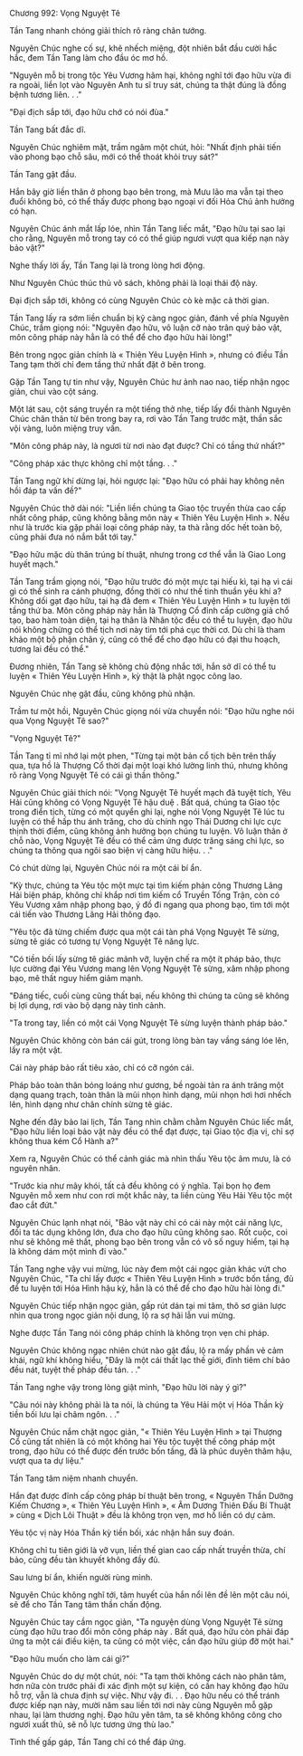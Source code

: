 




Chương 992: Vọng Nguyệt Tê


Tần Tang nhanh chóng giải thích rõ ràng chân tướng.

Nguyên Chúc nghe cố sự, khẽ nhếch miệng, đột nhiên bắt đầu cười hắc hắc, đem Tần Tang làm cho đầu óc mơ hồ.

"Nguyên mỗ bị trong tộc Yêu Vương hãm hại, không nghĩ tới đạo hữu vừa đi ra ngoài, liền lọt vào Nguyên Anh tu sĩ truy sát, chúng ta thật đúng là đồng bệnh tương liên. . ."

"Đại địch sắp tới, đạo hữu chớ có nói đùa."

Tần Tang bất đắc dĩ.

Nguyên Chúc nghiêm mặt, trầm ngâm một chút, hỏi: "Nhất định phải tiến vào phong bạo chỗ sâu, mới có thể thoát khỏi truy sát?"

Tần Tang gật đầu.

Hắn bây giờ liền thân ở phong bạo bên trong, mà Mưu lão ma vẫn tại theo đuổi không bỏ, có thể thấy được phong bạo ngoại vi đối Hỏa Chú ảnh hưởng có hạn.

Nguyên Chúc ánh mắt lấp lóe, nhìn Tần Tang liếc mắt, "Đạo hữu tại sao lại cho rằng, Nguyên mỗ trong tay có có thể giúp ngươi vượt qua kiếp nạn này bảo vật?"

Nghe thấy lời ấy, Tần Tang lại là trong lòng hơi động.

Như Nguyên Chúc thúc thủ vô sách, không phải là loại thái độ này.

Đại địch sắp tới, không có cùng Nguyên Chúc cò kè mặc cả thời gian.

Tần Tang lấy ra sớm liền chuẩn bị kỹ càng ngọc giản, đánh về phía Nguyên Chúc, trầm giọng nói: "Nguyên đạo hữu, vô luận cỡ nào trân quý bảo vật, môn công pháp này hẳn là có thể để cho đạo hữu hài lòng!"

Bên trong ngọc giản chính là « Thiên Yêu Luyện Hình », nhưng có điều Tần Tang tạm thời chỉ đem tầng thứ nhất đặt ở bên trong.

Gặp Tần Tang tự tin như vậy, Nguyên Chúc hư ảnh nao nao, tiếp nhận ngọc giản, chui vào cột sáng.

Một lát sau, cột sáng truyền ra một tiếng thở nhẹ, tiếp lấy đổi thành Nguyên Chúc chân thân từ bên trong bay ra, rơi vào Tần Tang trước mặt, thần sắc vội vàng, luôn miệng truy vấn.

"Môn công pháp này, là ngươi từ nơi nào đạt được? Chỉ có tầng thứ nhất?"

"Công pháp xác thực không chỉ một tầng. . ."

Tần Tang ngữ khí dừng lại, hỏi ngược lại: "Đạo hữu có phải hay không nên hồi đáp ta vấn đề?"

Nguyên Chúc thở dài nói: "Liền liền chúng ta Giao tộc truyền thừa cao cấp nhất công pháp, cũng không bằng môn này « Thiên Yêu Luyện Hình ». Nếu như là trước kia gặp phải loại công pháp này, ta thà rằng dốc hết toàn bộ, cũng phải đưa nó nắm bắt tới tay."

"Đạo hữu mặc dù thân trúng bí thuật, nhưng trong cơ thể vẫn là Giao Long huyết mạch."

Tần Tang trầm giọng nói, "Đạo hữu trước đó một mực tại hiếu kì, tại hạ vì cái gì có thể sinh ra cánh phượng, đồng thời có như thế tinh thuần yêu khí a? Không dối gạt đạo hữu, tại hạ đã đem « Thiên Yêu Luyện Hình » tu luyện tới tầng thứ ba. Môn công pháp này hẳn là Thượng Cổ đỉnh cấp cường giả chổ tạo, bao hàm toàn diện, tại hạ thân là Nhân tộc đều có thể tu luyện, đạo hữu nói không chừng có thể tịch nơi này tìm tới phá cục thời cơ. Dù chỉ là tham khảo một bộ phận chân ý, cũng có thể để cho đạo hữu có đại thu hoạch, tương lai đều có thể."

Đương nhiên, Tần Tang sẽ không chủ động nhắc tới, hắn sở dĩ có thể tu luyện « Thiên Yêu Luyện Hình », kỳ thật là phật ngọc công lao.

Nguyên Chúc nhẹ gật đầu, cũng không phủ nhận.

Trầm tư một hồi, Nguyên Chúc giọng nói vừa chuyển nói: "Đạo hữu nghe nói qua Vọng Nguyệt Tê sao?"

"Vọng Nguyệt Tê?"

Tần Tang tỉ mỉ nhớ lại một phen, "Từng tại một bản cổ tịch bên trên thấy qua, tựa hồ là Thượng Cổ thời đại một loại khó lường linh thú, nhưng không rõ ràng Vọng Nguyệt Tê có cái gì thần thông."

Nguyên Chúc giải thích nói: "Vọng Nguyệt Tê huyết mạch đã tuyệt tích, Yêu Hải cũng không có Vọng Nguyệt Tê hậu duệ . Bất quá, chúng ta Giao tộc trong điển tịch, từng có một quyển ghi lại, nghe nói Vọng Nguyệt Tê lúc tu luyện có thể hấp thu ánh trăng, cho dù chính ngọ Thái Dương chi lực cực thịnh thời điểm, cũng không ảnh hưởng bọn chúng tu luyện. Vô luận thân ở chỗ nào, Vọng Nguyệt Tê đều có thể cảm ứng được trăng sáng chi lực, so chúng ta thông qua ngôi sao biện vị càng hữu hiệu. . ."

Có chút dừng lại, Nguyên Chúc nói ra một cái bí ẩn.

"Kỳ thực, chúng ta Yêu tộc một mực tại tìm kiếm phản công Thương Lãng Hải biện pháp, không chỉ khắp nơi tìm kiếm cổ Truyền Tống Trận, còn có Yêu Vương xâm nhập phong bạo, ý đồ đi ngang qua phong bạo, tìm tới một cái tiến vào Thương Lãng Hải thông đạo.

"Yêu tộc đã từng chiếm được qua một cái tàn phá Vọng Nguyệt Tê sừng, sừng tê giác có tương tự Vọng Nguyệt Tê năng lực.

"Có tiền bối lấy sừng tê giác mảnh vỡ, luyện chế ra một ít pháp bảo, thực lực cường đại Yêu Vương mang lên Vọng Nguyệt Tê sừng, xâm nhập phong bạo, mê thất nguy hiểm giảm mạnh.

"Đáng tiếc, cuối cùng cũng thất bại, nếu không thì chúng ta cũng sẽ không bị lợi dụng, rơi vào bộ dạng này tình cảnh.

"Ta trong tay, liền có một cái Vọng Nguyệt Tê sừng luyện thành pháp bảo."

Nguyên Chúc không còn bán cái gút, trong lòng bàn tay vầng sáng lóe lên, lấy ra một vật.

Cái này pháp bảo rất tiêu xảo, chỉ có cỡ ngón cái.

Pháp bảo toàn thân bóng loáng như gương, bề ngoài tản ra ánh trăng một dạng quang trạch, toàn thân là mũi nhọn hình dạng, mũi nhọn hơi hơi nhếch lên, hình dạng như chân chính sừng tê giác.

Nghe đến đây bảo lai lịch, Tần Tang nhìn chằm chằm Nguyên Chúc liếc mắt, "Đạo hữu liền loại bảo vật này đều có thể đạt được, tại Giao tộc địa vị, chỉ sợ không thua kém Cổ Hành a?"

Xem ra, Nguyên Chúc có thể cảnh giác mà nhìn thấu Yêu tộc âm mưu, là có nguyên nhân.

"Trước kia như mây khói, tất cả đều không có ý nghĩa. Tại bọn họ đem Nguyên mỗ xem như con rơi một khắc này, ta liền cùng Yêu Hải Yêu tộc một đao cắt đứt."

Nguyên Chúc lạnh nhạt nói, "Bảo vật này chỉ có cái này một cái năng lực, đối ta tác dụng không lớn, đưa cho đạo hữu cũng không sao. Rốt cuộc, coi như sẽ không mê thất, phong bạo bên trong vẫn có vô số nguy hiểm, tại hạ là không dám một mình đi vào."

Tần Tang nghe vậy vui mừng, lúc này đem một cái ngọc giản khác vứt cho Nguyên Chúc, "Ta chỉ lấy được « Thiên Yêu Luyện Hình » trước bốn tầng, đủ để tu luyện tới Hóa Hình hậu kỳ, hẳn là có thể để cho đạo hữu hài lòng đi."

Nguyên Chúc tiếp nhận ngọc giản, gấp rút dán tại mi tâm, thô sơ giản lược nhìn qua trong ngọc giản nội dung, lộ ra sợ hãi lẫn vui mừng.

Nghe được Tần Tang nói công pháp chính là không trọn vẹn chi pháp.

Nguyên Chúc không ngạc nhiên chút nào gật đầu, lộ ra mấy phần vẻ cảm khái, ngữ khí không hiểu, "Đây là một cái thất lạc thế giới, đỉnh tiêm chí bảo đều nát, tuyệt thế pháp đều tán. . ."

Tần Tang nghe vậy trong lòng giật mình, "Đạo hữu lời này ý gì?"

"Câu nói này không phải là ta nói, là chúng ta Yêu Hải một vị Hóa Thần kỳ tiền bối lưu lại châm ngôn. . ."

Nguyên Chúc nắm chặt ngọc giản, "« Thiên Yêu Luyện Hình » tại Thượng Cổ cũng tất nhiên là có một không hai Yêu tộc tuyệt thế công pháp một trong, đạo hữu có thể được đến trước bốn tầng, đã là phúc duyên thâm hậu, vượt qua ta dự liệu."

Tần Tang tâm niệm nhanh chuyển.

Hắn đạt được đỉnh cấp công pháp bí thuật bên trong, « Nguyên Thần Dưỡng Kiếm Chương », « Thiên Yêu Luyện Hình », « Âm Dương Thiên Đấu Bí Thuật » cùng « Dịch Lôi Thuật » đều là không trọn vẹn, mơ hồ liền có dự cảm.

Yêu tộc vị này Hóa Thần kỳ tiền bối, xác nhận hắn suy đoán.

Không chỉ tu tiên giới là vỡ vụn, liền thế gian cao cấp nhất truyền thừa, chí bảo, cũng đều tàn khuyết không đầy đủ.

Sau lưng bí ẩn, khiến người rùng mình.

Nguyên Chúc không nghĩ tới, tâm huyết của hắn nổi lên đề lên một câu nói, sẽ để cho Tần Tang tâm thần chấn động.

Nguyên Chúc tay cầm ngọc giản, "Ta nguyện dùng Vọng Nguyệt Tê sừng cùng đạo hữu trao đổi môn công pháp này . Bất quá, đạo hữu còn phải đáp ứng ta một cái điều kiện, ta cũng có một việc, cần đạo hữu giúp đỡ một hai."

"Đạo hữu muốn cho làm cái gì?"

Nguyên Chúc do dự một chút, nói: "Ta tạm thời không cách nào phân tâm, hơn nữa còn trước phải đi xác định một sự kiện, có cần hay không đạo hữu hỗ trợ, vẫn là chưa định sự việc. Như vậy đi. . . Đạo hữu nếu có thể tránh được kiếp nạn này, mười năm sau liền tới nơi này cùng Nguyên mỗ gặp nhau, lại làm thương nghị. Đạo hữu yên tâm, ta sẽ không không công cho ngươi xuất thủ, sẽ nỗ lực tương ứng thù lao."

Tình thế gấp gáp, Tần Tang chỉ có thể đáp ứng.




